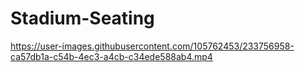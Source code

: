 # Stadium-Seating
https://user-images.githubusercontent.com/105762453/233756958-ca57db1a-c54b-4ec3-a4cb-c34ede588ab4.mp4


